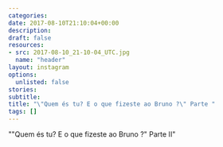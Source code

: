 ```yaml
---
categories:
date: 2017-08-10T21:10:04+00:00
description:
draft: false
resources:
- src: 2017-08-10_21-10-04_UTC.jpg
  name: "header"
layout: instagram
options:
  unlisted: false
stories:
subtitle:
title: "\"Quem és tu? E o que fizeste ao Bruno ?\" Parte "
tags: []
---
```


"\"Quem és tu? E o que fizeste ao Bruno ?\" Parte II"
